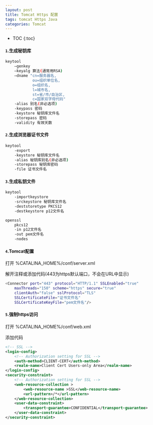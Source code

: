 ```yaml
---
layout: post
title: Tomcat Https 配置
tags: tomcat Https Java
categories: Tomcat
---
```

* TOC 
{:toc}





#### `1`.生成秘钥库

~~~bash
keytool 
    –genkey
    –keyalg 算法(通常用RSA)
    –dname "cn=服务器名,
            ou=组织单位名,
            o=组织名,
            l=城市名,
            st=省/市/自治区,
            c=国家双字母代码"
    -alias 别名(非必选项)
    -keypass 密码
    -keystore 秘钥库文件名
    -storepass 密码
    -validity 有效天数
~~~
 
#### `2`.生成浏览器证书文件

~~~bash
keytool
    -export 
    -keystore 秘钥库文件名
    -alias 秘钥库别名(非必选项)
    -storepass 秘钥库密码
    -file 证书文件名
~~~

#### `3`.生成私钥文件

~~~bash
keytool 
    -importkeystore 
    -srckeystore 秘钥库文件名
    -deststoretype PKCS12
    -destkeystore p12文件名

openssl 
	pkcs12 
	-in p12文件名
	-out pem文件名
	-nodes
~~~

#### `4`.Tomcat配置

打开 %CATALINA_HOME%/conf/server.xml

解开注释或添加代码(443为https默认端口，不会在URL中显示)

~~~bash
<Connector port="443" protocol="HTTP/1.1" SSLEnabled="true"
    maxThreads="150" scheme="https" secure="true"
    clientAuth="false" sslProtocol="TLS" 
    SSLCertificateFile="证书文件名"   
    SSLCertificateKeyFile="pem文件名"/>
~~~

#### `5`.强制https访问

打开 %CATALINA_HOME%/conf/web.xml

添加代码

~~~xml
<!-- SSL -->
<login-config>  
    <!-- Authorization setting for SSL -->  
    <auth-method>CLIENT-CERT</auth-method>  
    <realm-name>Client Cert Users-only Area</realm-name>  
</login-config>  
<security-constraint>  
    <!-- Authorization setting for SSL -->  
    <web-resource-collection >  
        <web-resource-name >SSL</web-resource-name>  
        <url-pattern>/*</url-pattern>  
    </web-resource-collection>  
    <user-data-constraint>  
        <transport-guarantee>CONFIDENTIAL</transport-guarantee>  
    </user-data-constraint>  
</security-constraint> 
~~~
